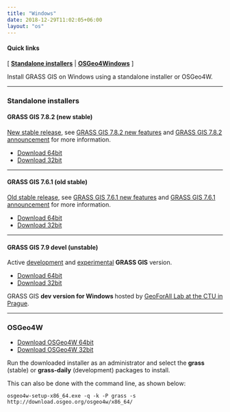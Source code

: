 ```yaml
---
title: "Windows"
date: 2018-12-29T11:02:05+06:00
layout: "os"
---
```


  
#### Quick links

[ [**Standalone installers**](#standalone-installers) | [**OSGeo4Windows**](#OSGeo4Windows) ]

<div class="alert rounded-0 alert-default">
<i class="fa fa-arrow-right"></i> Install GRASS GIS on Windows using a standalone installer or OSGeo4W. </div>

<hr>


### <a name="standalone-installers"></a> Standalone installers

#### <a name="GRASS-GIS-new-stable"></a> GRASS GIS 7.8.2 (new stable)

<div class="alert rounded-0 alert-success">
<i class="fa fa-info-circle"></i> <u>New stable release</u>, see <a href="(https://trac.osgeo.org/grass/wiki/Grass7/NewFeatures78 ">GRASS GIS 7.8.2 new features</a> and <a href="(https://trac.osgeo.org/grass/wiki/Release/7.8.2-News ">GRASS GIS 7.8.2 announcement</a> for more information.</div>

*  [<i class="fa fa-download"></i> Download 64bit](https://grass.osgeo.org/grass78/binary/mswindows/native/x86_64/WinGRASS-7.8.2-1-Setup-x86_64.exe) 
*  [<i class="fa fa-download"></i> Download 32bit](https://grass.osgeo.org/grass78/binary/mswindows/native/x86/WinGRASS-7.8.2-1-Setup-x86.exe) 

<hr>

#### <a name="GRASS-GIS-old-stable"></a> GRASS GIS 7.6.1 (old stable)

<div class="alert rounded-0 alert-warning">
<i class="fa fa-info-circle"></i> <u>Old stable release</u>, see <a href="https://trac.osgeo.org/grass/wiki/Grass7/NewFeatures76">GRASS GIS 7.6.1 new features</a> and  <a href="https://trac.osgeo.org/grass/wiki/Release/7.6.1-News">GRASS GIS 7.6.1 announcement</a> for more information.
</div>


*  [<i class="fa fa-download"></i> Download 64bit](https://grass.osgeo.org/grass76/binary/mswindows/native/x86_64/WinGRASS-7.6.1-1-Setup-x86_64.exe) 
*  [<i class="fa fa-download"></i> Download 32bit](https://grass.osgeo.org/grass76/binary/mswindows/native/x86/WinGRASS-7.6.1-1-Setup-x86.exe) 

<hr>

#### <a name="GRASS-GIS-devel"></a> GRASS GIS 7.9 devel (unstable)

<div class="alert rounded-0 alert-info">
<i class="fa fa-info-circle"></i> Active <u>development</u> and <u>experimental</u> <b>GRASS GIS</b> version.
</div>



*  [<i class="fa fa-download"></i> Download 64bit](https://wingrass.fsv.cvut.cz/grass79/x86_64e) 
*  [<i class="fa fa-download"></i> Download 32bit](https://wingrass.fsv.cvut.cz/grass79/x86)

<div class="alert rounded-0 alert-default">
<i class="fa fa-arrow-right"></i> GRASS GIS <b> dev version for Windows </b> hosted by <a href="http://geomatics.fsv.cvut.cz/research/geoforall" target="_blank">GeoForAll Lab at the CTU in Prague</a>.
</div>

<hr>


### <a name="standalone-installers"></a> OSGeo4W 

*  [<i class="fa fa-download"></i> Download OSGeo4W 64bit](http://download.osgeo.org/osgeo4w/osgeo4w-setup-x86_64.exe) 
*  [<i class="fa fa-download"></i> Download OSGeo4W 32bit](http://download.osgeo.org/osgeo4w/osgeo4w-setup-x86.exe)

Run the downloaded installer as an administrator and select the **grass** (stable)  or **grass-daily** (development) packages to install.

This can also be done with the command line, as shown below:

<pre><code class="shell">osgeo4w-setup-x86_64.exe -q -k -P grass -s ​http://download.osgeo.org/osgeo4w/x86_64/</code></pre>


